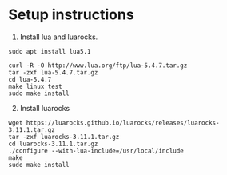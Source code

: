 # Setup instructions
1. Install lua and luarocks.
```
sudo apt install lua5.1

curl -R -O http://www.lua.org/ftp/lua-5.4.7.tar.gz
tar -zxf lua-5.4.7.tar.gz
cd lua-5.4.7
make linux test
sudo make install
```
2. Install luarocks
```
wget https://luarocks.github.io/luarocks/releases/luarocks-3.11.1.tar.gz
tar -zxf luarocks-3.11.1.tar.gz
cd luarocks-3.11.1.tar.gz
./configure --with-lua-include=/usr/local/include
make
sudo make install
```
